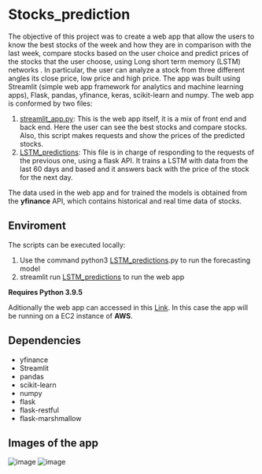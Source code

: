 # Stocks_prediction

The objective of this project was to create a web app that allow the users to  know the best stocks of the week and how they are in comparison with the last week, compare stocks based on the user choice and predict prices of the stocks that the user choose, using Long short term memory (LSTM) networks . In particular, the user can analyze a stock from  three different angles its close price, low price and high price. The app was built using Streamlit (simple web app framework for analytics and machine learning apps), Flask, pandas, yfinance, keras, scikit-learn and numpy. The web app is conformed by two files:

1. [streamlit_app.py](https://github.com/jglobaton10/Stocks_prediction/blob/main/streamlit_app.py): This is the web app itself, it is a mix of front end and back end. Here the user can see the best stocks and compare stocks. Also, this script makes requests and show the prices of the predicted stocks.  
2. [LSTM_predictions](https://github.com/jglobaton10/Stocks_prediction/blob/main/1.py): This file is in charge of responding to the requests of the previous one, using a flask API. It trains a LSTM with data from the last 60 days and based and it answers back with the price of the stock for the next day.


The data used in the web app and for trained the models is obtained from the **yfinance** API, which contains historical and real time data of stocks. 

## Enviroment
The scripts can be executed locally: 
1.  Use the command python3 [LSTM_predictions](https://github.com/jglobaton10/Stocks_prediction/blob/main/1.py).py to run the forecasting model
2.  streamlit run  [LSTM_predictions](https://github.com/jglobaton10/Stocks_prediction/blob/main/1.py) to run the web app  

**Requires Python 3.9.5**

Aditionally the web app can accessed in this [Link](). In this case the app will be running on a EC2 instance of **AWS**.

## Dependencies 
- yfinance
- Streamlit
- pandas
- scikit-learn
- numpy
- flask
- flask-restful
- flask-marshmallow 

## Images of the app 
![image]((https://github.com/jglobaton10/Stocks_prediction/blob/main/streamlit_app-%C2%B7-Streamlit-Google-Chrome-2021-07-06-19-32-27.gif)
)
![image]((https://user-images.githubusercontent.com/47225250/124680040-923d9400-de93-11eb-82ce-9e81f29bac17.png)
)
